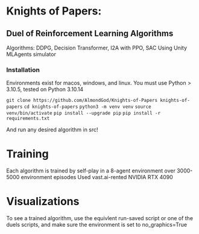 # Knights of Papers: 
## Duel of Reinforcement Learning Algorithms

Algorithms: DDPG, Decision Transformer, I2A with PPO, SAC
Using Unity MLAgents simulator

### Installation

Environments exist for macos, windows, and linux. 
You must use Python > 3.10.5, tested on Python 3.10.14

`git clone https://github.com/AlmondGod/Knights-of-Papers knights-of-papers`
`cd knights-of-papers`
`python3 -m venv venv`
`source venv/bin/activate`
`pip install --upgrade pip`
`pip install -r requirements.txt`

And run any desired algorithm in src!

# Training
Each algorithm is trained by self-play in a 8-agent environment over 3000-5000 environment episodes
Used vast.ai-rented NVIDIA RTX 4090

# Visualizations
To see a trained algorithm, use the equivlent run-saved script or one of the duels scripts, and make sure the environment is set to no_graphics=True



